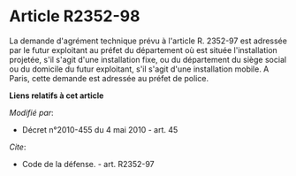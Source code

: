 # Article R2352-98

La demande d'agrément technique prévu à l'article R. 2352-97 est adressée par le futur exploitant au préfet du département où
est située l'installation projetée, s'il s'agit d'une installation fixe, ou du département du siège social ou du domicile du
futur exploitant, s'il s'agit d'une installation mobile. A Paris, cette demande est adressée au préfet de police.

**Liens relatifs à cet article**

_Modifié par_:

  - Décret n°2010-455 du 4 mai 2010 - art. 45

_Cite_:

  - Code de la défense. - art. R2352-97
